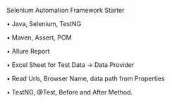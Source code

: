 Selenium Automation Framework Starter

•	Java, Selenium, TestNG

•	Maven, Assert, POM

•	Allure Report

•	Excel Sheet for Test Data → Data Provider

•	Read Urls, Browser Name, data path from Properties

•	TestNG, @Test, Before and After Method.
